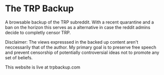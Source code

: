 # The TRP Backup

A browsable backup of the TRP subreddit. With a recent quarantine and a ban on the horizon this serves as a alternative in case the reddit
admins decide to completly censor TRP.

Disclaimer: The views expresssed in the backed up content aren't neccessarily that of the author. My primary goal is to preserve free speech
and prevent censorship of potentially controversial ideas not to promote any set of beliefs. 

This website is live at trpbackup.com
